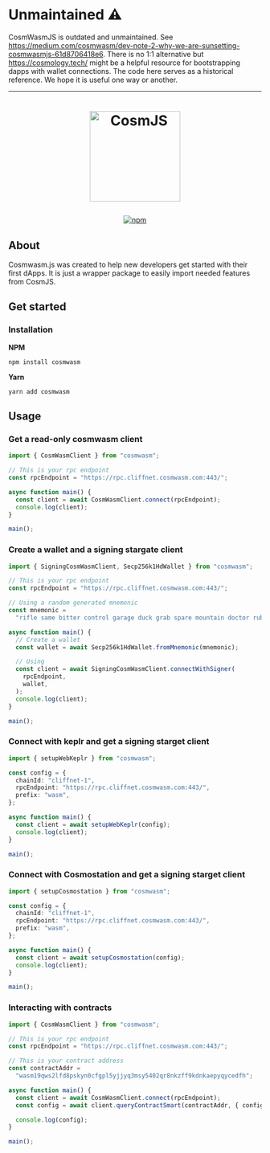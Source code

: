 # Unmaintained ⚠️

CosmWasmJS is outdated and unmaintained. See https://medium.com/cosmwasm/dev-note-2-why-we-are-sunsetting-cosmwasmjs-61d8706418e6.
There is no 1:1 alternative but https://cosmology.tech/ might be a helpful resource for bootstrapping dapps with wallet connections.
The code here serves as a historical reference. We hope it is useful one way or another.

--------------------

<h1><p align="center"><img alt="CosmJS" src="docs/logo.png" width="180" /></p></h1>

<div align="center">
  <a href="https://www.npmjs.com/package/cosmwasm"><img alt="npm" src="https://img.shields.io/npm/v/cosmwasm.svg"/></a>
</div>

## About

Cosmwasm.js was created to help new developers get started with their first
dApps. It is just a wrapper package to easily import needed features from
CosmJS.

## Get started

### Installation

**NPM**

`npm install cosmwasm`

**Yarn**

`yarn add cosmwasm`

## Usage

### Get a read-only cosmwasm client

```ts
import { CosmWasmClient } from "cosmwasm";

// This is your rpc endpoint
const rpcEndpoint = "https://rpc.cliffnet.cosmwasm.com:443/";

async function main() {
  const client = await CosmWasmClient.connect(rpcEndpoint);
  console.log(client);
}

main();
```

### Create a wallet and a signing stargate client

```ts
import { SigningCosmWasmClient, Secp256k1HdWallet } from "cosmwasm";

// This is your rpc endpoint
const rpcEndpoint = "https://rpc.cliffnet.cosmwasm.com:443/";

// Using a random generated mnemonic
const mnemonic =
  "rifle same bitter control garage duck grab spare mountain doctor rubber cook";

async function main() {
  // Create a wallet
  const wallet = await Secp256k1HdWallet.fromMnemonic(mnemonic);

  // Using
  const client = await SigningCosmWasmClient.connectWithSigner(
    rpcEndpoint,
    wallet,
  );
  console.log(client);
}

main();
```

### Connect with keplr and get a signing starget client

```ts
import { setupWebKeplr } from "cosmwasm";

const config = {
  chainId: "cliffnet-1",
  rpcEndpoint: "https://rpc.cliffnet.cosmwasm.com:443/",
  prefix: "wasm",
};

async function main() {
  const client = await setupWebKeplr(config);
  console.log(client);
}

main();
```

### Connect with Cosmostation and get a signing starget client

```ts
import { setupCosmostation } from "cosmwasm";

const config = {
  chainId: "cliffnet-1",
  rpcEndpoint: "https://rpc.cliffnet.cosmwasm.com:443/",
  prefix: "wasm",
};

async function main() {
  const client = await setupCosmostation(config);
  console.log(client);
}

main();
```

### Interacting with contracts

```ts
import { CosmWasmClient } from "cosmwasm";

// This is your rpc endpoint
const rpcEndpoint = "https://rpc.cliffnet.cosmwasm.com:443/";

// This is your contract address
const contractAddr =
  "wasm19qws2lfd8pskyn0cfgpl5yjjyq3msy5402qr8nkzff9kdnkaepyqycedfh";

async function main() {
  const client = await CosmWasmClient.connect(rpcEndpoint);
  const config = await client.queryContractSmart(contractAddr, { config: {} });

  console.log(config);
}

main();
```
